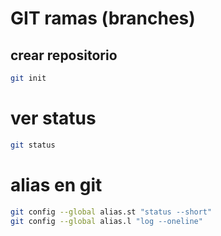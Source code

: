 # GIT ramas (branches)

## crear repositorio 
```sh
git init
```

# ver status
```sh
git status
```
# alias en git 
```sh
git config --global alias.st "status --short"
git config --global alias.l "log --oneline"
